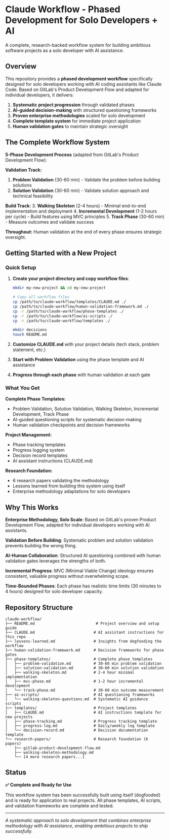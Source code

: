 # Claude Workflow - Phased Development for Solo Developers + AI

A complete, research-backed workflow system for building ambitious software projects as a solo developer with AI assistance.

## Overview

This repository provides a **phased development workflow** specifically designed for solo developers working with AI coding assistants like Claude Code. Based on GitLab's Product Development Flow and adapted for individual developers, it delivers:

1. **Systematic project progression** through validated phases
2. **AI-guided decision-making** with structured questioning frameworks  
3. **Proven enterprise methodologies** scaled for solo development
4. **Complete template system** for immediate project application
5. **Human validation gates** to maintain strategic oversight

## The Complete Workflow System

**5-Phase Development Process** (adapted from GitLab's Product Development Flow):

**Validation Track:**
1. **Problem Validation** (30-60 min) - Validate the problem before building solutions
2. **Solution Validation** (30-60 min) - Validate solution approach and technical feasibility

**Build Track:**
3. **Walking Skeleton** (2-4 hours) - Minimal end-to-end implementation and deployment
4. **Incremental Development** (1-2 hours per cycle) - Build features using MVC principles
5. **Track Phase** (30-60 min) - Measure outcomes and validate success

**Throughout:** Human validation at the end of every phase ensures strategic oversight.

## Getting Started with a New Project

### Quick Setup

1. **Create your project directory and copy workflow files**:
   ```bash
   mkdir my-new-project && cd my-new-project
   
   # Copy all workflow files
   cp /path/to/claude-workflow/templates/CLAUDE.md ./
   cp /path/to/claude-workflow/human-validation-framework.md ./
   cp -r /path/to/claude-workflow/phase-templates ./
   cp -r /path/to/claude-workflow/ai-scripts ./
   cp -r /path/to/claude-workflow/templates ./
   
   mkdir decisions
   touch README.md
   ```

2. **Customize CLAUDE.md** with your project details (tech stack, problem statement, etc.)

3. **Start with Problem Validation** using the phase template and AI assistance

4. **Progress through each phase** with human validation at each gate

### What You Get

**Complete Phase Templates:**
- Problem Validation, Solution Validation, Walking Skeleton, Incremental Development, Track Phase
- AI-guided questioning scripts for systematic decision-making
- Human validation checkpoints and decision frameworks

**Project Management:**
- Phase tracking templates
- Progress logging system  
- Decision record templates
- AI assistant instructions (CLAUDE.md)

**Research Foundation:**
- 6 research papers validating the methodology
- Lessons learned from building this system using itself
- Enterprise methodology adaptations for solo developers

## Why This Works

**Enterprise Methodology, Solo Scale**: Based on GitLab's proven Product Development Flow, adapted for individual developers working with AI assistants.

**Validation Before Building**: Systematic problem and solution validation prevents building the wrong thing.

**AI-Human Collaboration**: Structured AI questioning combined with human validation gates leverages the strengths of both.

**Incremental Progress**: MVC (Minimal Viable Change) ideology ensures consistent, valuable progress without overwhelming scope.

**Time-Bounded Phases**: Each phase has realistic time limits (30 minutes to 4 hours) designed for solo developer capacity.

## Repository Structure

```
claude-workflow/
├── README.md                           # Project overview and setup guide
├── CLAUDE.md                          # AI assistant instructions for this repo
├── lessons-learned.md                 # Insights from dogfooding the workflow
├── human-validation-framework.md      # Decision frameworks for phase gates
├── phase-templates/                   # Complete phase templates
│   ├── problem-validation.md          # 30-60 min problem validation
│   ├── solution-validation.md         # 30-60 min solution validation  
│   ├── walking-skeleton.md            # 2-4 hour minimal implementation
│   ├── mvc-phase.md                   # 1-2 hour incremental development
│   └── track-phase.md                 # 30-60 min outcome measurement
├── ai-scripts/                        # AI questioning frameworks
│   └── walking-skeleton-questions.md  # Systematic AI guidance scripts
├── templates/                         # Project templates
│   ├── CLAUDE.md                      # AI instructions template for new projects
│   ├── phase-tracking.md              # Progress tracking template
│   ├── progress-log.md                # Daily/weekly log template
│   └── decision-record.md             # Decision documentation template
└── research-papers/                   # Research foundation (6 papers)
    ├── gitlab-product-development-flow.md
    ├── walking-skeleton-methodology.md
    └── [4 more research papers...]
```

## Status

**✅ Complete and Ready for Use**

This workflow system has been successfully built using itself (dogfooded) and is ready for application to real projects. All phase templates, AI scripts, and validation frameworks are complete and tested.

---

*A systematic approach to solo development that combines enterprise methodology with AI assistance, enabling ambitious projects to ship successfully.*